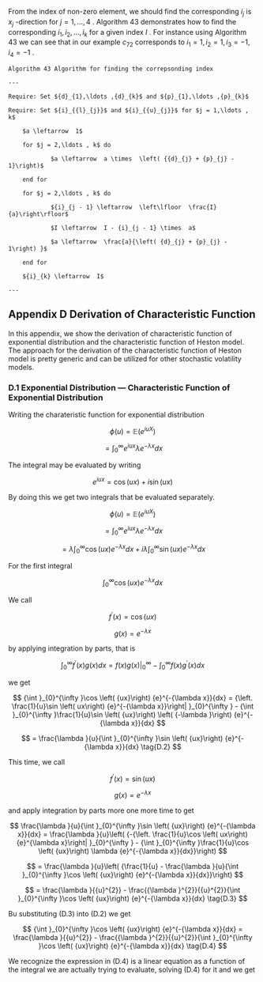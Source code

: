 From the index of non-zero element, we should find the corresponding ${i}_{j}$ is ${x}_{j}$ -direction for $j = 1,\ldots ,4$ . Algorithm 43 demonstrates how to find the corresponding ${i}_{1},{i}_{2},\ldots ,{i}_{k}$ for a given index $I$ . For instance using Algorithm 43 we can see that in our example ${c}_{72}$ corresponds to ${i}_{1} = 1,{i}_{2} = 1,{i}_{3} =  - 1,{i}_{4} =  - 1$ .
```
Algorithm 43 Algorithm for finding the correpsonding index

---

Require: Set ${d}_{1},\ldots ,{d}_{k}$ and ${p}_{1},\ldots ,{p}_{k}$

Require: Set ${i}_{{l}_{j}}$ and ${i}_{{u}_{j}}$ for $j = 1,\ldots , k$

	$a \leftarrow  1$

	for $j = 2,\ldots , k$ do

			$a \leftarrow  a \times  \left( {{d}_{j} + {p}_{j} - 1}\right)$

	end for

	for $j = 2,\ldots , k$ do

			${i}_{j - 1} \leftarrow  \left\lfloor  \frac{I}{a}\right\rfloor$

			$I \leftarrow  I - {i}_{j - 1} \times  a$

			$a \leftarrow  \frac{a}{\left( {d}_{j} + {p}_{j} - 1\right) }$

	end for

	${i}_{k} \leftarrow  I$

---
```
## Appendix D Derivation of Characteristic Function

In this appendix, we show the derivation of characteristic function of exponential distribution and the characteristic function of Heston model. The approach for the derivation of the characteristic function of Heston model is pretty generic and can be utilized for other stochastic volatility models.

### D.1 Exponential Distribution — Characteristic Function of Exponential Distribution

Writing the charateristic function for exponential distribution

$$
\phi \left( u\right)  = \mathbb{E}\left( {e}^{iuX}\right)
$$

$$
= {\int }_{0}^{\infty }{e}^{iux}\lambda {e}^{-{\lambda x}}{dx}
$$

The integral may be evaluated by writing

$$
{e}^{iux} = \cos \left( {ux}\right)  + i\sin \left( {ux}\right)
$$

By doing this we get two integrals that be evaluated separately.

$$
\phi \left( u\right)  = \mathbb{E}\left( {e}^{iuX}\right)
$$

$$
= {\int }_{0}^{\infty }{e}^{iux}\lambda {e}^{-{\lambda x}}{dx}
$$

$$
= \lambda {\int }_{0}^{\infty }\cos \left( {ux}\right) {e}^{-{\lambda x}}{dx} + {i\lambda }{\int }_{0}^{\infty }\sin \left( {ux}\right) {e}^{-{\lambda x}}{dx} \tag{D.1}
$$

For the first integral

$$
{\int }_{0}^{\infty }\cos \left( {ux}\right) {e}^{-{\lambda x}}{dx}
$$

We call

$$
{f}^{\prime }\left( x\right)  = \cos \left( {ux}\right)
$$

$$
g\left( x\right)  = {e}^{-{\lambda x}}
$$

by applying integration by parts, that is

$$
{\int }_{0}^{\infty }{f}^{\prime }\left( x\right) g\left( x\right) {dx} = {\left. f\left( x\right) g\left( x\right) \right| }_{0}^{\infty } - {\int }_{0}^{\infty }f\left( x\right) {g}^{\prime }\left( x\right) {dx}
$$

we get

$$
{\int }_{0}^{\infty }\cos \left( {ux}\right) {e}^{-{\lambda x}}{dx} = {\left. \frac{1}{u}\sin \left( ux\right) {e}^{-{\lambda x}}\right| }_{0}^{\infty } - {\int }_{0}^{\infty }\frac{1}{u}\sin \left( {ux}\right) \left( {-\lambda }\right) {e}^{-{\lambda x}}{dx}
$$

$$
= \frac{\lambda }{u}{\int }_{0}^{\infty }\sin \left( {ux}\right) {e}^{-{\lambda x}}{dx} \tag{D.2}
$$

This time, we call

$$
{f}^{\prime }\left( x\right)  = \sin \left( {ux}\right)
$$

$$
g\left( x\right)  = {e}^{-{\lambda x}}
$$

and apply integration by parts more one more time to get

$$
\frac{\lambda }{u}{\int }_{0}^{\infty }\sin \left( {ux}\right) {e}^{-{\lambda x}}{dx} = \frac{\lambda }{u}\left( {-{\left. \frac{1}{u}\cos \left( ux\right) {e}^{\lambda x}\right| }_{0}^{\infty } - {\int }_{0}^{\infty }\frac{1}{u}\cos \left( {ux}\right) \lambda {e}^{-{\lambda x}}{dx}}\right)
$$

$$
= \frac{\lambda }{u}\left( {\frac{1}{u} - \frac{\lambda }{u}{\int }_{0}^{\infty }\cos \left( {ux}\right) {e}^{-{\lambda x}}{dx}}\right)
$$

$$
= \frac{\lambda }{{u}^{2}} - \frac{{\lambda }^{2}}{{u}^{2}}{\int }_{0}^{\infty }\cos \left( {ux}\right) {e}^{-{\lambda x}}{dx} \tag{D.3}
$$

Bu substituting (D.3) into (D.2) we get

$$
{\int }_{0}^{\infty }\cos \left( {ux}\right) {e}^{-{\lambda x}}{dx} = \frac{\lambda }{{u}^{2}} - \frac{{\lambda }^{2}}{{u}^{2}}{\int }_{0}^{\infty }\cos \left( {ux}\right) {e}^{-{\lambda x}}{dx} \tag{D.4}
$$

We recognize the expression in (D.4) is a linear equation as a function of the integral we are actually trying to evaluate, solving (D.4) for it and we get